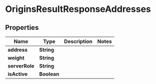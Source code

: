

# OriginsResultResponseAddresses


## Properties

| Name | Type | Description | Notes |
|------------ | ------------- | ------------- | -------------|
|**address** | **String** |  |  |
|**weight** | **String** |  |  |
|**serverRole** | **String** |  |  |
|**isActive** | **Boolean** |  |  |



